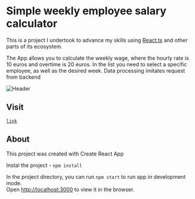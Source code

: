 

# Simple weekly employee salary calculator

This is a project I undertook to advance my skills using [React.ts](https://reactjs.org/) and other parts of its ecosystem. 

The App allows you to calculate the weekly wage, where the hourly rate is 10 euros and overtime is 20 euros. In the list you need to select a specific employee, as well as the desired week. Data processing imitates request from backend

![Header](https://github.com/allexz10/allexz10/blob/main/assets/salary-calc.gif)

## Visit

[`link`](https://allexz10.github.io/weekly-salary-calculator)

## About

This project was created with Create React App

Instal the project - `npm install`

In the project directory, you can run `npm start` to run app in development mode.<br>
Open [http://localhost:3000](http://localhost:3000) to view it in the browser.
